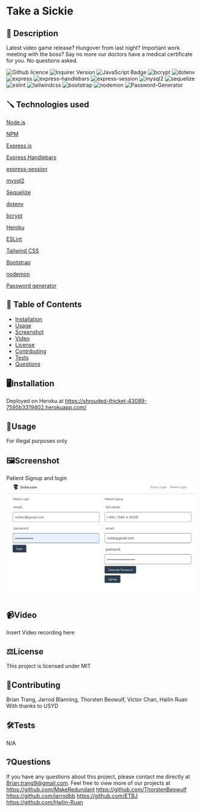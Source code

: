 # Take a Sickie
## 📄 Description 
Latest video game release? Hungover from last night? Important work meeting with the boss? Say no more our doctors have a medical certificate for you.
No questions asked. 

![Github licence](http://img.shields.io/badge/license-MIT-blue.svg)
![Inquirer Version](https://img.shields.io/badge/Inquirer-8.2.4-blue.svg)
![JavaScript Badge](https://img.shields.io/badge/JavaScript-100%25-yellow.svg)
![bcrypt](https://img.shields.io/badge/bcrypt-v5.0.0-blue)
![dotenv](https://img.shields.io/badge/dotenv-v8.2.0-green)
![express](https://img.shields.io/badge/express-v4.17.1-orange)
![express-handlebars](https://img.shields.io/badge/express--handlebars-v5.2.0-red)
![express-session](https://img.shields.io/badge/express--session-v1.17.1-yellow)
![mysql2](https://img.shields.io/badge/mysql2-v2.2.5-blueviolet)
![sequelize](https://img.shields.io/badge/sequelize-v6.3.5-important)
![eslint](https://img.shields.io/badge/eslint-v7.12.1-lightgrey)
![tailwindcss](https://img.shields.io/badge/Tailwind%20CSS-v2.2.16-red)
![bootstrap](https://img.shields.io/badge/Bootstrap-CSS%20Framework-blueviolet)
![nodemon](https://img.shields.io/badge/nodemon-3.0.1-black)
![Password-Generator](https://img.shields.io/badge/Password-Generator-green)
## 🪛 Technologies used 
<p><a href="https://nodejs.org/">Node.js</a></p>
<p><a href="https://www.npmjs.com/">NPM</a></p>
<p><a href="https://www.npmjs.com/package/express">Express.js</a></p>
<p><a href="https://www.npmjs.com/package/express-handlebars">Express Handlebars</a></p>
<p><a href="https://www.npmjs.com/package/express-session">express-session</a></p>
<p><a href="https://www.npmjs.com/package/mysql2">mysql2</a></p>
<p><a href="https://www.npmjs.com/package/sequelize">Sequelize</a></p>
<p><a href="https://www.npmjs.com/package/dotenv">dotenv</a></p>
<p><a href="https://www.npmjs.com/package/bcrypt">bcrypt</a></p>
<p><a href="https://heroku.com/">Heroku</a></p>
<p><a href="https://www.npmjs.com/package/eslint">ESLint</a></p>
<p><a href="https://www.npmjs.com/package/tailwindcss">Tailwind CSS</a></p>
<p><a href="https://www.npmjs.com/package/bootstrap">Bootstrap</a></p>
<p><a href="https://nodemon.io/">nodemon</a></p>
<p><a href="https://www.npmjs.com/package/generate-password">Password generator</a></p>

## 📓 Table of Contents
- [Installation](#Installation)
- [Usage](#Usage)
- [Screenshot](#Screenshot)
- [Video](#Video)
- [License](#License)
- [Contributing](#Contributing)
- [Tests](#Tests)
- [Questions](#Questions)
    
## 🖥️Installation 
Deployed on Heroku at 
https://shrouded-thicket-43089-7595b3319402.herokuapp.com/
  
## 💬Usage 
For illegal purposes only

## 🖼️Screenshot
Patient Signup and login 
![Patient-Signup](./assets/Patient_Signup.png)

## 📹Video
Insert Video recording here 

## ⚖️License 
This project is licensed under MIT
  
## 🤝Contributing 
Brian Trang,
Jarrod Blanning,
Thorsten Beowulf,
Victor Chan,
Hailin Ruan
With thanks to USYD
  
## 🛠️Tests
N/A
 
## ❔Questions
If you have any questions about this project, please contact me directly at Brian.trang9@gmail.com. Feel free to view more of our projects at 
https://github.com/MakeRedundant
https://github.com/ThorstenBeowulf
https://github.com/jarrodbb
https://github.com/ETBJ
https://github.com/Hailin-Ruan
